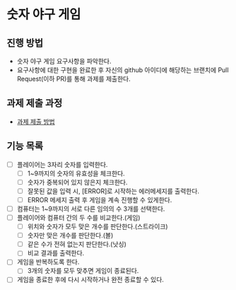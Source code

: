 # 숫자 야구 게임
## 진행 방법
* 숫자 야구 게임 요구사항을 파악한다.
* 요구사항에 대한 구현을 완료한 후 자신의 github 아이디에 해당하는 브랜치에 Pull Request(이하 PR)를 통해 과제를 제출한다.

## 과제 제출 과정
* [과제 제출 방법](https://github.com/next-step/nextstep-docs/tree/master/precourse)

## 기능 목록

- [ ] 플레이어는 3자리 숫자를 입력한다.
    - [ ] 1~9까지의 숫자의 유효성을 체크한다.
    - [ ] 숫자가 중복되어 있지 않은지 체크한다.
    - [ ] 잘못된 값을 입력 시, [ERROR]로 시작하는 에러메세지를 출력한다.
    - [ ] ERROR 메세지 출력 후 게임을 계속 진행할 수 있게한다.
- [ ] 컴퓨터는 1~9까지의 서로 다른 임의의 수 3개를 선택한다.
- [ ] 플레이어와 컴퓨터 간의 두 수를 비교한다.(게임)
  - [ ] 위치와 숫자가 모두 맞은 개수를 판단한다.(스트라이크)
  - [ ] 숫자만 맞은 개수를 판단한다.(볼)
  - [ ] 같은 수가 전혀 없는지 판단한다.(낫싱)
  - [ ] 비교 결과를 출력한다.
- [ ] 게임을 반복하도록 한다.
  - [ ] 3개의 숫자를 모두 맞추면 게임이 종료된다.
- [ ] 게임을 종료한 후에 다시 시작하거나 완전 종료할 수 있다.
